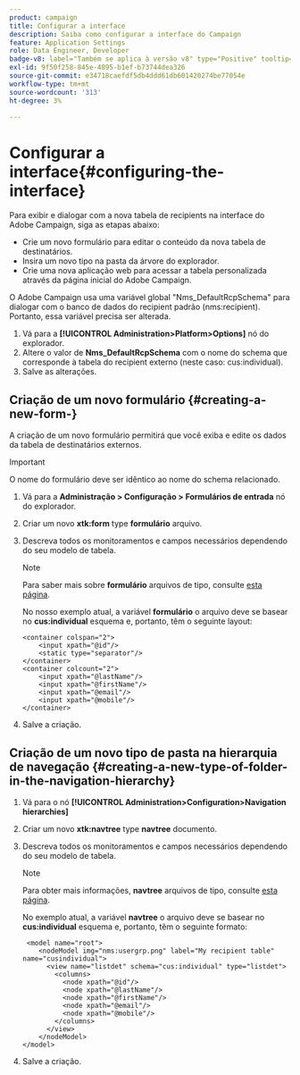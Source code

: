 ```yaml
---
product: campaign
title: Configurar a interface
description: Saiba como configurar a interface do Campaign
feature: Application Settings
role: Data Engineer, Developer
badge-v8: label="Também se aplica à versão v8" type="Positive" tooltip="Também se aplica ao Campaign v8"
exl-id: 9f50f258-845e-4895-b1ef-b73744dea326
source-git-commit: e34718caefdf5db4ddd61db601420274be77054e
workflow-type: tm+mt
source-wordcount: '313'
ht-degree: 3%

---
```


# Configurar a interface{#configuring-the-interface}

Para exibir e dialogar com a nova tabela de recipients na interface do Adobe Campaign, siga as etapas abaixo:

* Crie um novo formulário para editar o conteúdo da nova tabela de destinatários.
* Insira um novo tipo na pasta da árvore do explorador.
* Crie uma nova aplicação web para acessar a tabela personalizada através da página inicial do Adobe Campaign.

O Adobe Campaign usa uma variável global &quot;Nms_DefaultRcpSchema&quot; para dialogar com o banco de dados do recipient padrão (nms:recipient). Portanto, essa variável precisa ser alterada.

1. Vá para a **[!UICONTROL Administration>Platform>Options]** nó do explorador.
1. Altere o valor de **Nms_DefaultRcpSchema** com o nome do schema que corresponde à tabela do recipient externo (neste caso: cus:individual).
1. Salve as alterações.

## Criação de um novo formulário {#creating-a-new-form-}

A criação de um novo formulário permitirá que você exiba e edite os dados da tabela de destinatários externos.

>[!IMPORTANT]
>
>O nome do formulário deve ser idêntico ao nome do schema relacionado.

1. Vá para a **Administração > Configuração > Formulários de entrada** nó do explorador.
1. Criar um novo **xtk:form** type **formulário** arquivo.
1. Descreva todos os monitoramentos e campos necessários dependendo do seu modelo de tabela.

   >[!NOTE]
   >
   >Para saber mais sobre **formulário** arquivos de tipo, consulte [esta página](../../configuration/using/identifying-a-form.md).

   No nosso exemplo atual, a variável **formulário** o arquivo deve se basear no **cus:individual** esquema e, portanto, têm o seguinte layout:

   ```
   <container colspan="2">
       <input xpath="@id"/>
       <static type="separator"/>
   </container>
   <container colcount="2">
       <input xpath="@lastName"/>
       <input xpath="@firstName"/>
       <input xpath="@email"/>
       <input xpath="@mobile"/>
   </container> 
   ```

1. Salve a criação.

## Criação de um novo tipo de pasta na hierarquia de navegação {#creating-a-new-type-of-folder-in-the-navigation-hierarchy}

1. Vá para o nó **[!UICONTROL Administration>Configuration>Navigation hierarchies]**
1. Criar um novo **xtk:navtree** type **navtree** documento.
1. Descreva todos os monitoramentos e campos necessários dependendo do seu modelo de tabela.

   >[!NOTE]
   >
   >Para obter mais informações, **navtree** arquivos de tipo, consulte [esta página](../../platform/using/adobe-campaign-explorer.md#about-navigation-hierarchy).

   No exemplo atual, a variável **navtree** o arquivo deve se basear no **cus:individual** esquema e, portanto, têm o seguinte formato:

   ```
    <model name="root">
       <nodeModel img="nms:usergrp.png" label="My recipient table" name="cusindividual">
         <view name="listdet" schema="cus:individual" type="listdet">
           <columns>
             <node xpath="@id"/>
             <node xpath="@lastName"/>
             <node xpath="@firstName"/>
             <node xpath="@email"/>
             <node xpath="@mobile"/>
           </columns>
         </view>
       </nodeModel>
   </model>
   ```

1. Salve a criação.
